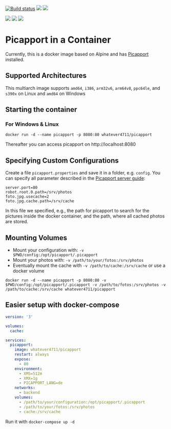 [![Build status](https://ci.appveyor.com/api/projects/status/m7ndvfjyf106ivd4?svg=true)](https://ci.appveyor.com/project/whatever4711/picapport)
[![](https://img.shields.io/docker/pulls/whatever4711/picapport.svg)](https://cloud.docker.com/u/whatever4711/repository/docker/whatever4711/picapport)
[![](https://img.shields.io/docker/stars/whatever4711/picapport.svg)](https://cloud.docker.com/u/whatever4711/repository/docker/whatever4711/picapport)

[![](https://images.microbadger.com/badges/version/whatever4711/picapport.svg)](https://microbadger.com/images/whatever4711/picapport "Get your own version badge on microbadger.com")
[![](https://images.microbadger.com/badges/image/whatever4711/picapport.svg)](https://microbadger.com/images/whatever4711/picapport "Get your own image badge on microbadger.com")
[![](https://images.microbadger.com/badges/commit/whatever4711/picapport.svg)](https://microbadger.com/images/whatever4711/picapport "Get your own commit badge on microbadger.com")

# Picapport in a Container

Currently, this is a docker image based on Alpine and has [Picapport](http://www.picapport.de/) installed.

## Supported Architectures

This multiarch image supports `amd64`, `i386`, `arm32v6`, `arm64v8`, `ppc64le`, and `s390x` on Linux and `amd64` on Windows

## Starting the container
### For Windows & Linux
`docker run -d --name picapport -p 8080:80 whatever4711/picapport`

Thereafter you can access picapport on http://localhost:8080

## Specifying Custom Configurations

Create a file `picapport.properties` and save it in a folder, e.g. `config`. You can specify all parameter described in the [Picapport server guide](http://wiki.picapport.de/display/PIC/PicApport-Server+Guide):
```
server.port=80
robot.root.0.path=/srv/photos
foto.jpg.usecache=2
foto.jpg.cache.path=/srv/cache
```
In this file we specified, e.g., the path for picapport to search for the pictures inside the docker container, and the path, where all cached photos are stored.

## Mounting Volumes

- Mount your configuration with: `-v $PWD/config:/opt/picapport/.picapport`
- Mount your photos with: `-v /path/to/your/fotos:/srv/photos`
- Eventually mount the cache with `-v /path/to/cache:/srv/cache` or use a docker volume

`docker run -d --name picapport -p 8080:80 -v $PWD/config:/opt/picapport/.picapport -v /path/to/fotos:/srv/photos -v /path/to/cache:/srv/cache whatever4711/picapport`

## Easier setup with docker-compose
```YAML
version: '3'

volumes:
  cache:

services:
  picapport:
    image: whatever4711/picapport
    restart: always
    expose:
      - 80
    environment:
      - XMS=512m
      - XMX=1g
      - PICAPPORT_LANG=de
    networks:
      - backend
    volumes:
      - /path/to/your/configuration:/opt/picapport/.picapport
      - /path/to/your/fotos:/srv/photos
      - cache:/srv/cache
```
Run it with `docker-compose up -d`
